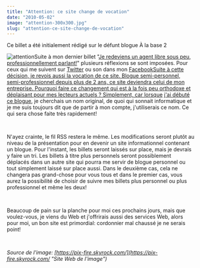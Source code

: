 ```yaml
---
title: "Attention: ce site change de vocation"
date: "2010-05-02"
image: "attention-300x300.jpg"
slug: "attention-ce-site-change-de-vocation"
---
```


Ce billet a été initialement rédigé sur le défunt blogue À la base 2

![](images/attention-300x300.jpg "attention")Suite à mon dernier billet "[Je redeviens un agent libre sous peu, professionnellement parlant!](https://fred.dev/je-redeviens-un-agent-libre-sous-peu-professionnellement-parlant/ "Lien vers ce billet")" plusieurs réflexions se sont imposées. Pour ceux qui me suivent sur [Twitter](https://twitter.com/fharper "Mon compte Twitter") ou son dans mon [FacebookSuite à cette décision, je revois aussi la vocation de ce site. Blogue semi-personnel, semi-professionnel depuis plus de 2 ans, ce site deviendra celui de mon entreprise. Pourquoi faire ce changement qui est à la fois peu orthodoxe et déplaisant pour mes lecteurs actuels ? Simplement, car lorsque](https://www.facebook.com/fharper "Mon compte Facebook") [j'ai débuté ce blogue](https://alabase2.com/2008/03/24/a-la-base-2/ "Lien vers le premier billet de ce blogue"), je cherchais un nom original, de quoi qui sonnait informatique et je me suis toujours dit que de partir à mon compte, j'utiliserais ce nom. Ce qui sera chose faite très rapidement!

 

N'ayez crainte, le fil RSS restera le même. Les modifications seront plutôt au niveau de la présentation pour en devenir un site informationnel contenant un blogue. Pour l'instant, les billets seront laissés sur place, mais je devrais y faire un tri. Les billets à titre plus personnels seront possiblement déplacés dans un autre site qui pourra me servir de blogue personnel ou tout simplement laissé sur place aussi. Dans le deuxième cas, cela ne changera pas grand-chose pour vous tous et dans le premier cas, vous aurez la possibilité de choisir de suivre mes billets plus personnel ou plus professionnel et même les deux!

 

Beaucoup de pain sur la planche pour moi ces prochains jours, mais que voulez-vous, je viens du Web et j'offrirais aussi des services Web, alors pour moi, un bon site est primordial: cordonnier mal chaussé je ne serais point!

 

_Source de l'image: [https://pix-fire.skyrock.com/](https://pix-fire.skyrock.com/ "Site Web de l'image")_
